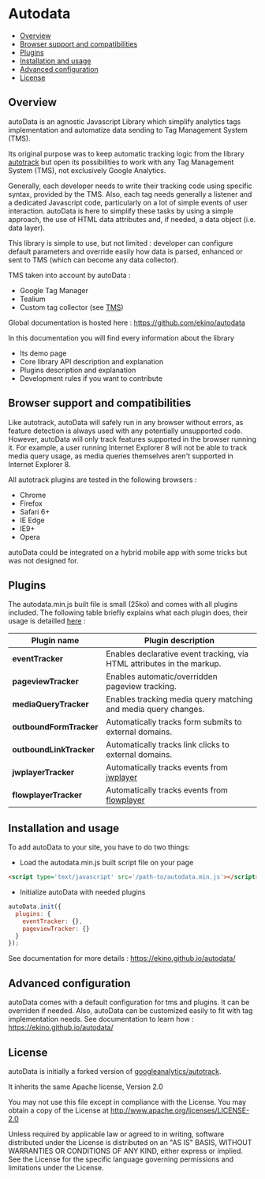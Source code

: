 # Autodata

- [Overview](#overview)
- [Browser support and compatibilities](#browser-support-and-compatibilities)
- [Plugins](#plugins)
- [Installation and usage](#installation-and-usage)
- [Advanced configuration](#advanced-configuration)
- [License](#License)

## Overview

autoData is an agnostic Javascript Library which simplify analytics tags implementation and automatize data sending to Tag Management System (TMS).

Its original purpose was to keep automatic tracking logic from the library [autotrack](https://github.com/googleanalytics/autotrack) but open its possibilities to work with any Tag Management System (TMS), not exclusively Google Analytics.

Generally, each developer needs to write their tracking code using specific syntax, provided by the TMS. Also, each tag needs generally a listener and a dedicated Javascript code, particularly on a lot of simple events of user interaction. autoData is here to simplify these tasks by using a simple approach, the use of HTML data attributes and, if needed, a data object (i.e. data layer).

This library is simple to use, but not limited : developer can configure default parameters and override easily how data is parsed, enhanced or sent to TMS (which can become any data collector).

TMS taken into account by autoData :
- Google Tag Manager
- Tealium
- Custom tag collector (see [TMS](/dev/TMS.md))

Global documentation is hosted here : https://github.com/ekino/autodata

In this documentation you will find every information about the library
- Its demo page
- Core library API description and explanation
- Plugins description and explanation
- Development rules if you want to contribute

## Browser support and compatibilities

Like autotrack, autoData will safely run in any browser without errors, as feature detection is always used with any potentially unsupported code. However, autoData will only track features supported in the browser running it. For example, a user running Internet Explorer 8 will not be able to track media query usage, as media queries themselves aren't supported in Internet Explorer 8.

All autotrack plugins are tested in the following browsers :
- Chrome
- Firefox
- Safari 6+
- IE Edge
- IE9+
- Opera

autoData could be integrated on a hybrid mobile app with some tricks but was not designed for.

## Plugins

The autodata.min.js built file is small (25ko) and comes with all plugins included. The following table briefly explains what each plugin does, their usage is detailled [here](https://ekino.github.io/autodata/PLUGINS.html) :

| Plugin name        | Plugin description |
|---------------------|------------------------------------------------------------------------|
| **eventTracker**        | Enables declarative event tracking, via HTML attributes in the markup. |
| **pageviewTracker**    | Enables automatic/overridden pageview tracking.                        |
| **mediaQueryTracker**   | Enables tracking media query matching and media query changes.         |
| **outboundFormTracker** | Automatically tracks form submits to external domains.                 |
| **outboundLinkTracker** | Automatically tracks link clicks to external domains.                  |
| **jwplayerTracker**     | Automatically tracks events from [jwplayer](https://www.jwplayer.com)  |
| **flowplayerTracker**   | Automatically tracks events from [flowplayer](https://flowplayer.com/)  |

## Installation and usage

To add autoData to your site, you have to do two things:

- Load the autodata.min.js built script file on your page

```html
<script type='text/javascript' src='/path-to/autodata.min.js'></script>
```

- Initialize autoData with needed plugins

```js
autoData.init({
  plugins: {
    eventTracker: {},
    pageviewTracker: {}
  }
});
```

See documentation for more details : https://ekino.github.io/autodata/

## Advanced configuration

autoData comes with a default configuration for tms and plugins. It can be overriden if needed. Also, autoData can be customized easily to fit with tag implementation needs. See documentation to learn how : https://ekino.github.io/autodata/

## License

autoData is initially a forked version of  [googleanalytics/autotrack](https://github.com/googleanalytics/autotrack).

It inherits the same Apache license, Version 2.0

You may not use this file except in compliance with the License.
You may obtain a copy of the License at http://www.apache.org/licenses/LICENSE-2.0

Unless required by applicable law or agreed to in writing, software
distributed under the License is distributed on an "AS IS" BASIS,
WITHOUT WARRANTIES OR CONDITIONS OF ANY KIND, either express or implied.
See the License for the specific language governing permissions and
limitations under the License.
